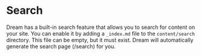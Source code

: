 # Search

Dream has a built-in search feature that allows you to search for content on your site.
You can enable it by adding a `_index.md` file to the `content/search` directory.
This file can be empty, but it must exist. Dream will automatically generate the search page (/search) for you.
